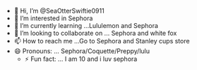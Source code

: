 - 👋 Hi, I’m @SeaOtterSwiftie0911
- 👀 I’m interested in Sephora 
- 🌱 I’m currently learning ...Lululemon and Sephora
- 💞️ I’m looking to collaborate on ... Sephora and white fox
- 📫 How to reach me ...Go to Sephora and Stanley cups store
- 😄 Pronouns: ... Sephora/Coquette/Preppy/lulu
  - ⚡ Fun fact: ... I am 10 and i luv sephora

<!---
SeaOtterSwiftie0911/SeaOtterSwiftie0911 is a ✨ special ✨ repository because its `README.md` (this file) appears on your GitHub profile.
You can click the Preview link to take a look at your changes.
--->
